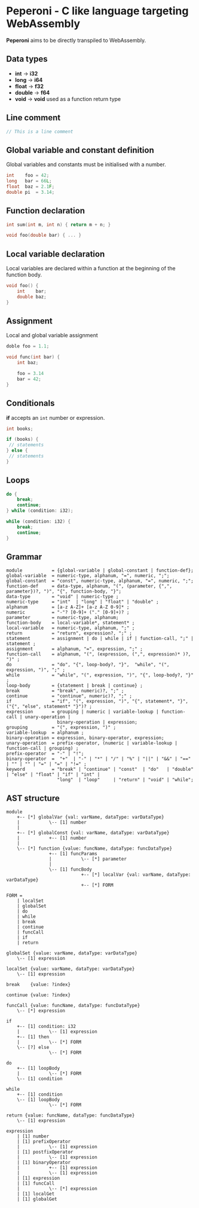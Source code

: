 # Peperoni - C like language targeting WebAssembly

**Peperoni** aims to be directly transpiled to WebAssembly.

## Data types
  * **int**    -> **i32**
  * **long**   -> **i64**
  * **float**  -> **f32**
  * **double** -> **f64**
  * **void**   -> **void** used as a function return type

## Line comment

```c
// This is a line comment
```

## Global variable and constant definition

Global variables and constants must be initialised with a number.

```c
int    foo = 42;
long   bar = 66L;
float  baz = 2.1F;
double pi  = 3.14;
``` 

## Function declaration

```c
int sum(int m, int n) { return m + n; }

void foo(double bar) { ... }
```

## Local variable declaration

Local variables are declared within a function at the beginning of the function body.

```c
void foo() {
    int    bar;
    double baz;
}
``` 

## Assignment

Local and global variable assignment

```c
doble foo = 1.1;

void func(int bar) {
    int baz;

    foo = 3.14
    bar = 42;
}
```

## Conditionals

**if** accepts an `int` number or expression.

```c
int books;

if (books) {
 // statements
} else {
 // statements
}
```

## Loops

```c
do {
    break;
    continue;
} while (condition: i32);

while (condition: i32) {
    break;
    continue;
}

```

## Grammar

```ebnf
module           = {global-variable | global-constant | function-def};
global-variable  = numeric-type, alphanum, "=", numeric, ";";
global-constant  = "const", numeric-type, alphanum, "=", numeric, ";";
function-def     = data-type, alphanum, "(", (parameter, {",", parameter})?, ")", "{", function-body, "}";
data-type        = "void" | numeric-type ;
numeric-type     = "int"  | "long" | "float" | "double" ;
alphanum         = [a-z A-Z]+ [a-z A-Z 0-9]* ;
numeric          = "-"? [0-9]+ ("." [0-9]+)? ;
parameter        = numeric-type, alphanum;
function-body    = local-variable*, statement* ;
local-variable   = numeric-type, alphanum, ";" ;
return           = "return", expression?, ";" ;
statement        = assignment | do | while | if | function-call, ";" | statement ;
assignment       = alphanum, "=", expression, ";" ;
function-call    = alphanum, "(", (expression, (",", expression)* )?, ")" ;
do               = "do", "{", loop-body?, "}",  "while", "(", expression, ")", ";" ;
while            = "while", "(", expression, ")", "{", loop-body?, "}" ;
loop-body        = {statement | break | continue} ;
break            = "break", numeric)?, ";" ;
continue         = "continue", numeric)?, ";" ;
if               = "if", "(", expression, ")", "{", statement*, "}", ("{", "else", statement* "}")? ;
expression       = grouping | numeric | variable-lookup | function-call | unary-operation |
                   binary-operation | expression;
grouping         = "(", expression, ")" ;
variable-lookup  = alphanum	;
binary-operation = expression, binary-operator, expression;
unary-operation  = prefix-operator, (numeric | variable-lookup | function-call | grouping) ;
prefix-operator  = "-" | "!";
binary-operator  =  "+"  | "-" | "*" | "/" | "%" | "||" | "&&" | "==" | "" | "" | "=" | "=" | "!=" ;
keyword          = "break" | "continue" | "const"  | "do"   | "double" | "else" | "float" | "if" | "int" |
                   "long"  | "loop"     | "return" | "void" | "while";
```

## AST structure

```
module
    +-- [*] globalVar {val: varName, dataType: varDataType}
    |           \-- [1] number
    |
    +-- [*] globalConst {val: varName, dataType: varDataType}
    |           +-- [1] number
    |
    \-- [*] function {value: funcName, dataType: funcDataType}
                +-- [1] funcParams
                |           \-- [*] parameter
                |
                \-- [1] funcBody
                            +-- [*] localVar {val: varName, dataType: varDataType}
                            +-- [*] FORM 

FORM =
    | localSet
    | globalSet
    | do
    | while
    | break
    | continue
    | funcCall
    | if
    | return

globalSet {value: varName, dataType: varDataType}
    \-- [1] expression

localSet {value: varName, dataType: varDataType}
    \-- [1] expression

break    {value: ?index}

continue {value: ?index}

funcCall {value: funcName, dataType: funcDataType}
    \-- [*] expression

if
    +-- [1] condition: i32
    |           \-- [1] expression
    +-- [1] then
    |           \-- [*] FORM
    \-- [?] else
                \-- [*] FORM

do
    +-- [1] loopBody
    |           \-- [*] FORM
    \-- [1] condition

while
    +-- [1] condition
    \-- [1] loopBody
                \-- [*] FORM

return {value: funcName, dataType: funcDataType}
    \-- [1] expression

expression
    | [1] number
    | [1] prefixOperator
    |           \-- [1] expression
    | [1] postfixOperator
    |           \-- [1] expression
    | [1] binaryOperator
    |           +-- [1] expression
    |           \-- [1] expression
    | [1] expression
    | [1] funcCall
    |           \-- [*] expression
    | [1] localGet
    | [1] globalGet
```
